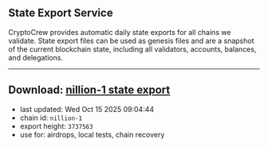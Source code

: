 ## State Export Service
CryptoCrew provides automatic daily state exports for all chains we validate. State export files can be used as genesis files and are a snapshot of the current blockchain state, including all validators, accounts, balances, and delegations.

---
**Download: [nillion-1 state export](https://ccv-s3.nbg1.your-objectstorage.com/SERVICE/nillion/nillion-1_export_3737563.json)**
---

- last updated: Wed Oct 15 2025 09:04:44
- chain id: `nillion-1`
- export height: `3737563`
- use for: airdrops, local tests, chain recovery
